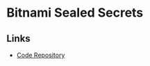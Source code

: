 # Bitnami Sealed Secrets

<!--
https://www.youtube.com/watch?v=xd2QoV6GJlc
-->

## Links

- [Code Repository](https://github.com/bitnami-labs/sealed-secrets)
